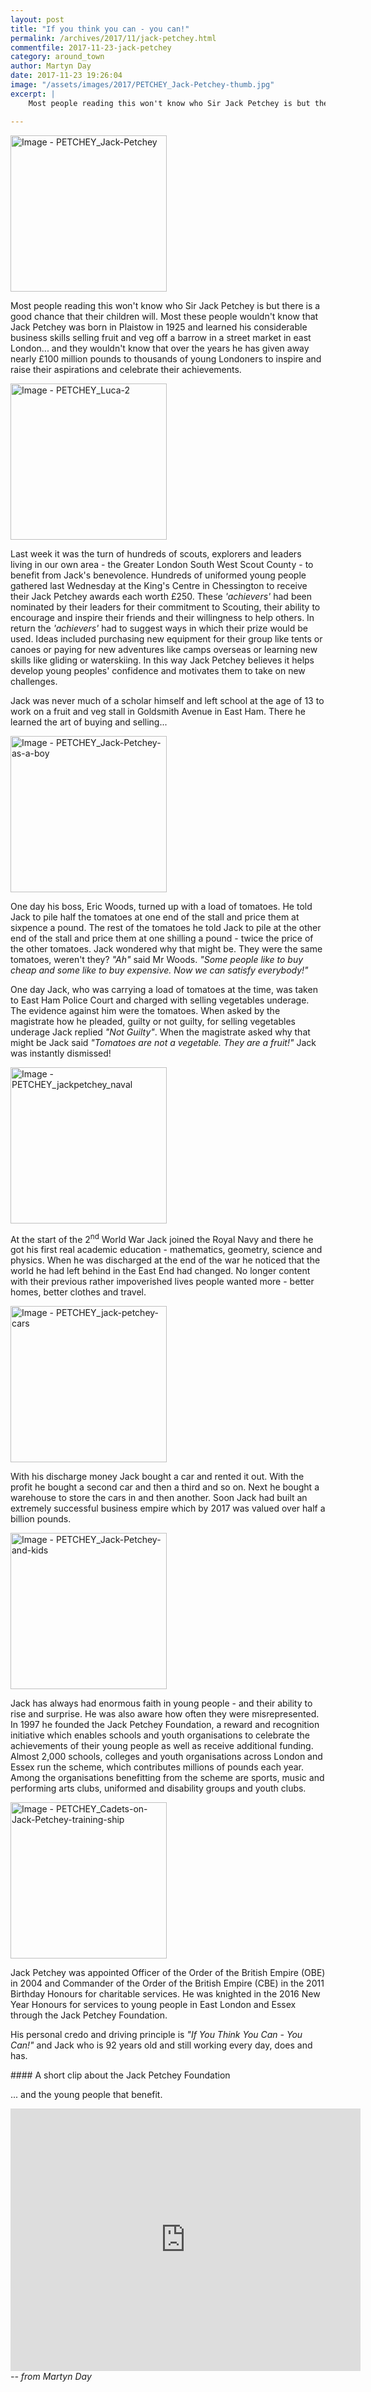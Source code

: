 ```yaml
---
layout: post
title: "If you think you can - you can!"
permalink: /archives/2017/11/jack-petchey.html
commentfile: 2017-11-23-jack-petchey
category: around_town
author: Martyn Day
date: 2017-11-23 19:26:04
image: "/assets/images/2017/PETCHEY_Jack-Petchey-thumb.jpg"
excerpt: |
    Most people reading this won't know who Sir Jack Petchey is but there is a good chance that their children will. Most these people wouldn't know that Jack Petchey was born in Plaistow in 1925 and learned his considerable business skills selling fruit and veg off a barrow in a street market in east London... and they wouldn't know that over the years he has given away nearly &pound;100 million pounds to thousands of young Londoners to inspire and raise their aspirations and celebrate their achievements.

---
```


<a href="/assets/images/2017/PETCHEY_Jack-Petchey.jpg" title="Click for a larger image"><img src="/assets/images/2017/PETCHEY_Jack-Petchey-thumb.jpg" width="250" alt="Image - PETCHEY_Jack-Petchey"  class="photo right"/></a>

Most people reading this won't know who Sir Jack Petchey is but there is a good chance that their children will. Most these people wouldn't know that Jack Petchey was born in Plaistow in 1925 and learned his considerable business skills selling fruit and veg off a barrow in a street market in east London... and they wouldn't know that over the years he has given away nearly £100 million pounds to thousands of young Londoners to inspire and raise their aspirations and celebrate their achievements.

<a href="/assets/images/2017/PETCHEY_Luca-2.jpg" title="Click for a larger image"><img src="/assets/images/2017/PETCHEY_Luca-2-thumb.jpg" width="250" alt="Image - PETCHEY_Luca-2"  class="photo right"/></a>

Last week it was the turn of hundreds of scouts, explorers and leaders living in our own area - the Greater London South West Scout County - to benefit from Jack's benevolence. Hundreds of uniformed young people gathered last Wednesday at the King's Centre in Chessington to receive their Jack Petchey awards each worth £250. These <em>'achievers'</em> had been nominated by their leaders for their commitment to Scouting, their ability to encourage and inspire their friends and their willingness to help others. In return the <em>'achievers'</em> had to suggest ways in which their prize would be used. Ideas included purchasing new equipment for their group like tents or canoes or paying for new adventures like camps overseas or learning new skills like gliding or waterskiing. In this way Jack Petchey believes it helps develop young peoples' confidence and motivates them to take on new challenges.

Jack was never much of a scholar himself and left school at the age of 13 to work on a fruit and veg stall in Goldsmith Avenue in East Ham. There he learned the art of buying and selling...

<div markdown="1" class="box">
<a href="/assets/images/2017/PETCHEY_Jack-Petchey-as-a-boy.jpg" title="Click for a larger image"><img src="/assets/images/2017/PETCHEY_Jack-Petchey-as-a-boy-thumb.jpg" width="250" alt="Image - PETCHEY_Jack-Petchey-as-a-boy"  class="photo left"/></a>

One day his boss, Eric Woods, turned up with a load of tomatoes. He told Jack to pile half the tomatoes at one end of the stall and price them at sixpence a pound. The rest of the tomatoes he told Jack to pile at the other end of the stall and price them at one shilling a pound - twice the price of the other tomatoes. Jack wondered why that might be. They were the same tomatoes, weren't they? <em>"Ah"</em> said Mr Woods. <em>"Some people like to buy cheap and some like to buy expensive. Now we can satisfy everybody!"</em>

One day Jack, who was carrying a load of tomatoes at the time, was taken to East Ham Police Court and charged with selling vegetables underage. The evidence against him were the tomatoes. When asked by the magistrate how he pleaded, guilty or not guilty, for selling vegetables underage Jack replied <em>"Not Guilty"</em>. When the magistrate asked why that might be Jack said <em>"Tomatoes are not a vegetable. They are a fruit!"</em> Jack was instantly dismissed!

</div>
<a href="/assets/images/2017/PETCHEY_jackpetchey_naval.jpg" title="Click for a larger image"><img src="/assets/images/2017/PETCHEY_jackpetchey_naval-thumb.jpg" width="250" alt="Image - PETCHEY_jackpetchey_naval"  class="photo right"/></a>

At the start of the 2<sup>nd</sup> World War Jack joined the Royal Navy and there he got his first real academic education - mathematics, geometry, science and physics. When he was discharged at the end of the war he noticed that the world he had left behind in the East End had changed. No longer content with their previous rather impoverished lives people wanted more - better homes, better clothes and travel.

<a href="/assets/images/2017/PETCHEY_jack-petchey-cars.jpg" title="Click for a larger image"><img src="/assets/images/2017/PETCHEY_jack-petchey-cars-thumb.jpg" width="250" alt="Image - PETCHEY_jack-petchey-cars"  class="photo right"/></a>

With his discharge money Jack bought a car and rented it out. With the profit he bought a second car and then a third and so on. Next he bought a warehouse to store the cars in and then another. Soon Jack had built an extremely successful business empire which by 2017 was valued over half a billion pounds.

<a href="/assets/images/2017/PETCHEY_Jack-Petchey-and-kids.jpg" title="Click for a larger image"><img src="/assets/images/2017/PETCHEY_Jack-Petchey-and-kids-thumb.jpg" width="250" alt="Image - PETCHEY_Jack-Petchey-and-kids"  class="photo right"/></a>

Jack has always had enormous faith in young people - and their ability to rise and surprise. He was also aware how often they were misrepresented. In 1997 he founded the Jack Petchey Foundation, a reward and recognition initiative which enables schools and youth organisations to celebrate the achievements of their young people as well as receive additional funding. Almost 2,000 schools, colleges and youth organisations across London and Essex run the scheme, which contributes millions of pounds each year. Among the organisations benefitting from the scheme are sports, music and performing arts clubs, uniformed and disability groups and youth clubs.

<a href="/assets/images/2017/PETCHEY_Cadets-on-Jack-Petchey-training-ship.jpg" title="Click for a larger image"><img src="/assets/images/2017/PETCHEY_Cadets-on-Jack-Petchey-training-ship-thumb.jpg" width="250" alt="Image - PETCHEY_Cadets-on-Jack-Petchey-training-ship"  class="photo right"/></a>

Jack Petchey was appointed Officer of the Order of the British Empire (OBE) in 2004 and Commander of the Order of the British Empire (CBE) in the 2011 Birthday Honours for charitable services. He was knighted in the 2016 New Year Honours for services to young people in East London and Essex through the Jack Petchey Foundation.

His personal credo and driving principle is <em>"If You Think You Can - You Can!"</em> and Jack who is 92 years old and still working every day, does and has.

<div markdown="1" class="box">
#### A short clip about the Jack Petchey Foundation

... and the young people that benefit.

<iframe width="560" height="420" src="https://www.youtube-nocookie.com/embed/KlVync-sFYw?rel=0" frameborder="0" allowfullscreen>
</iframe>
</div>
<cite>-- from Martyn Day</cite>
